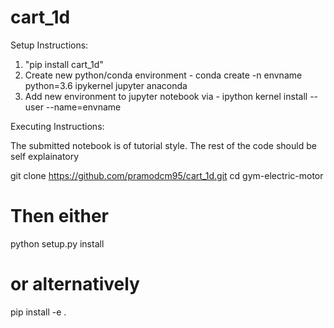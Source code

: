 # cart_1d
Setup Instructions:
1) "pip install cart_1d"
2) Create new python/conda environment - conda create -n envname python=3.6 ipykernel jupyter anaconda
3) Add new environment to jupyter notebook via - ipython kernel install --user --name=envname

Executing Instructions:

The submitted notebook is of tutorial  style. The rest of the code should be self explainatory


git clone https://github.com/pramodcm95/cart_1d.git
cd gym-electric-motor
# Then either
python setup.py install
# or alternatively
pip install -e .
